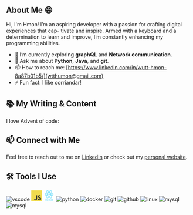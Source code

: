 ## About Me 😄

Hi, I'm Hmon! I’m an aspiring developer with a passion for crafting digital experiences that cap- tivate and inspire. Armed with a keyboard and a determination to learn and improve, I’m constantly enhancing my programming abilities. 


- 🌱 I’m currently exploring **graphQL** and **Network communication**.
- 💬 Ask me about **Python**, **Java**, and **git**.
- 📫 How to reach me: [https://www.linkedin.com/in/wutt-hmon-8a87b01b5/](wtthumon@gmail.com)
- ⚡ Fun fact: I like corriandar!

## 📚 My Writing & Content

I love Advent of code:

<!-- - 📝 [Getting Started with Web Automation](https://medium.com/@silentBob/getting-started-with-web-automation) - An introduction to automating web tasks using Python and Selenium.
- 📖 [Building Scalable Web Applications](https://medium.com/@silentBob/building-scalable-web-applications) - A guide to best practices for developing scalable and maintainable web applications.
- 🗒️ [Data Visualization with Python](https://medium.com/@silentBob/data-visualization-with-python) - Exploring the power of data visualization using Python libraries.
 -->
## 📫 Connect with Me

Feel free to reach out to me on [LinkedIn](https://www.linkedin.com/in/wutt-hmon-8a87b01b5/) or check out my [personal website](https://hmonwutt.github.io/threeJS/).

## 🛠️ Tools I Use

<p align="left">
<img src="https://cdn.jsdelivr.net/gh/devicons/devicon/icons/vscode/vscode-original.svg" alt="vscode" width="30" height="30"/>
<img src="https://raw.githubusercontent.com/devicons/devicon/master/icons/javascript/javascript-original.svg" alt="javascript" width="30" height="30" />
<img src="https://raw.githubusercontent.com/devicons/devicon/master/icons/react/react-original-wordmark.svg" alt="react" width="30" height="30" />
<img src="https://cdn.jsdelivr.net/gh/devicons/devicon/icons/python/python-original.svg" alt="python" width="30" height="30"/>
<img src="https://cdn.jsdelivr.net/gh/devicons/devicon/icons/docker/docker-original.svg" alt="docker" width="30" height="30"/>
<img src="https://cdn.jsdelivr.net/gh/devicons/devicon/icons/git/git-original.svg" alt="git" width="30" height="30"/>
<img src="https://cdn.jsdelivr.net/gh/devicons/devicon/icons/github/github-original-wordmark.svg" alt="github" width="30" height="30"/>
<img src="https://cdn.jsdelivr.net/gh/devicons/devicon/icons/linux/linux-original.svg" alt="linux" width="30" height="30"/>
<img src="https://cdn.jsdelivr.net/gh/devicons/devicon/icons/mysql/mysql-original-wordmark.svg" alt="mysql" width="30" height="30"/>
<img src="https://www.citypng.com/public/uploads/preview/hd-java-logo-transparent-background-701751694771845zainlxmlfo.png" alt="mysql" width="30" height="30"/>
</p>
